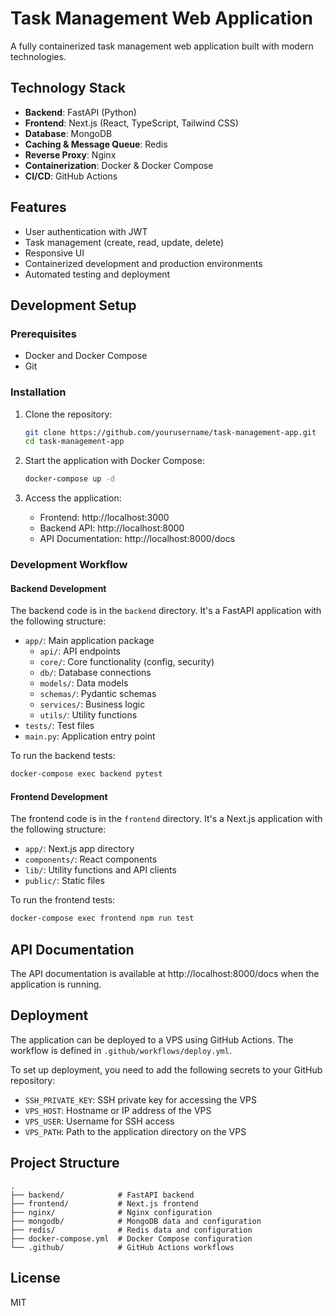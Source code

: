 # Task Management Web Application

A fully containerized task management web application built with modern technologies.

## Technology Stack

- **Backend**: FastAPI (Python)
- **Frontend**: Next.js (React, TypeScript, Tailwind CSS)
- **Database**: MongoDB
- **Caching & Message Queue**: Redis
- **Reverse Proxy**: Nginx
- **Containerization**: Docker & Docker Compose
- **CI/CD**: GitHub Actions

## Features

- User authentication with JWT
- Task management (create, read, update, delete)
- Responsive UI
- Containerized development and production environments
- Automated testing and deployment

## Development Setup

### Prerequisites

- Docker and Docker Compose
- Git

### Installation

1. Clone the repository:
   ```bash
   git clone https://github.com/yourusername/task-management-app.git
   cd task-management-app
   ```

2. Start the application with Docker Compose:
   ```bash
   docker-compose up -d
   ```

3. Access the application:
   - Frontend: http://localhost:3000
   - Backend API: http://localhost:8000
   - API Documentation: http://localhost:8000/docs

### Development Workflow

#### Backend Development

The backend code is in the `backend` directory. It's a FastAPI application with the following structure:

- `app/`: Main application package
  - `api/`: API endpoints
  - `core/`: Core functionality (config, security)
  - `db/`: Database connections
  - `models/`: Data models
  - `schemas/`: Pydantic schemas
  - `services/`: Business logic
  - `utils/`: Utility functions
- `tests/`: Test files
- `main.py`: Application entry point

To run the backend tests:

```bash
docker-compose exec backend pytest
```

#### Frontend Development

The frontend code is in the `frontend` directory. It's a Next.js application with the following structure:

- `app/`: Next.js app directory
- `components/`: React components
- `lib/`: Utility functions and API clients
- `public/`: Static files

To run the frontend tests:

```bash
docker-compose exec frontend npm run test
```

## API Documentation

The API documentation is available at http://localhost:8000/docs when the application is running.

## Deployment

The application can be deployed to a VPS using GitHub Actions. The workflow is defined in `.github/workflows/deploy.yml`.

To set up deployment, you need to add the following secrets to your GitHub repository:

- `SSH_PRIVATE_KEY`: SSH private key for accessing the VPS
- `VPS_HOST`: Hostname or IP address of the VPS
- `VPS_USER`: Username for SSH access
- `VPS_PATH`: Path to the application directory on the VPS

## Project Structure

```
.
├── backend/            # FastAPI backend
├── frontend/           # Next.js frontend
├── nginx/              # Nginx configuration
├── mongodb/            # MongoDB data and configuration
├── redis/              # Redis data and configuration
├── docker-compose.yml  # Docker Compose configuration
└── .github/            # GitHub Actions workflows
```

## License

MIT 